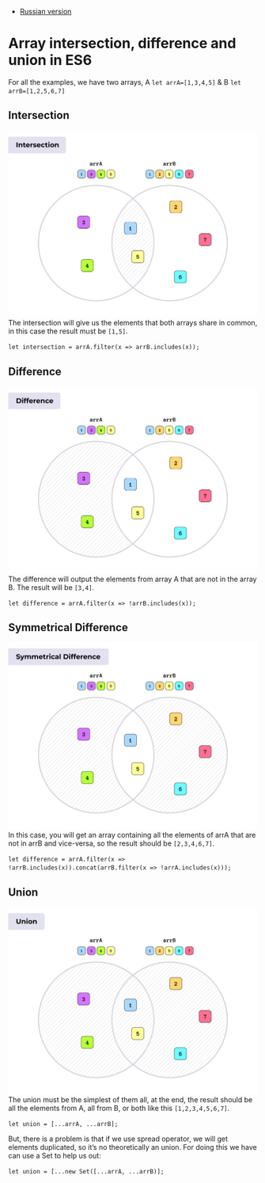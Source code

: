  - [Russian version](https://github.com/seapp88/es6_array/blob/master/README_RU.md)

# Array intersection, difference and union in ES6

For all the examples, we have two arrays, A `let arrA=[1,3,4,5]` & B `let arrB=[1,2,5,6,7]`

## Intersection
![js array intersection](images/intersection.png?raw=true "Intersection")
The intersection will give us the elements that both arrays share in common, in this case the result must be `[1,5]`.

`let intersection = arrA.filter(x => arrB.includes(x));`

## Difference
![js array difference](images/difference.png?raw=true "Difference")
The difference will output the elements from array A that are not in the array B. The result will be `[3,4]`.

`let difference = arrA.filter(x => !arrB.includes(x));`

## Symmetrical Difference
![js array symmetrical difference](images/s_difference.png?raw=true "Symmetrical Difference")
In this case, you will get an array containing all the elements of arrA that are not in arrB and vice-versa, so the result should be `[2,3,4,6,7]`.

`let difference = arrA.filter(x => !arrB.includes(x)).concat(arrB.filter(x => !arrA.includes(x)));`

## Union
![js array union](images/union.png?raw=true "Union")
The union must be the simplest of them all, at the end, the result should be all the elements from A, all from B, or both like this `[1,2,3,4,5,6,7]`.

`let union = [...arrA, ...arrB];`

But, there is a problem is that if we use spread operator, we will get elements duplicated, so it’s no theoretically an union. For doing this we have can use a Set to help us out:

`let union = [...new Set([...arrA, ...arrB)];`
